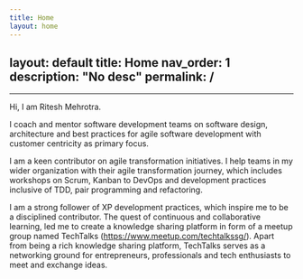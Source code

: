 ```yaml
---
title: Home
layout: home
---
```

layout: default
title: Home
nav_order: 1
description: "No desc"
permalink: /
---
---

Hi, I am Ritesh Mehrotra.

I coach and mentor software development teams on software design, architecture and best practices for agile software development with customer centricity as primary focus.

I am a keen contributor on agile transformation initiatives. I help teams in my wider organization with their agile transformation journey, which includes workshops on Scrum, Kanban to DevOps and development practices inclusive of TDD, pair programming and refactoring.

I am a strong follower of XP development practices, which inspire me to be a disciplined contributor. The quest of continuous and collaborative learning, led me to create a knowledge sharing platform in form of a meetup group named TechTalks (https://www.meetup.com/techtalkssg/). Apart from being a rich knowledge sharing platform, TechTalks serves as a networking ground for entrepreneurs, professionals and tech enthusiasts to meet and exchange ideas.

